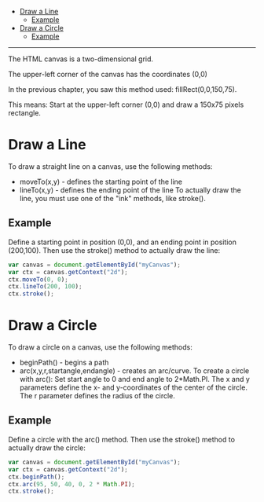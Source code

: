 - [Draw a Line](#draw-a-line)
  * [Example](#example)
- [Draw a Circle](#draw-a-circle)
  * [Example](#example-1)
___
The HTML canvas is a two-dimensional grid.

The upper-left corner of the canvas has the coordinates (0,0)

In the previous chapter, you saw this method used: fillRect(0,0,150,75).

This means: Start at the upper-left corner (0,0) and draw a 150x75 pixels rectangle.

# Draw a Line
To draw a straight line on a canvas, use the following methods:
- moveTo(x,y) - defines the starting point of the line
- lineTo(x,y) - defines the ending point of the line
To actually draw the line, you must use one of the "ink" methods, like stroke().
## Example
Define a starting point in position (0,0), and an ending point in position (200,100). Then use the stroke() method to actually draw the line:
```js
var canvas = document.getElementById("myCanvas");
var ctx = canvas.getContext("2d");
ctx.moveTo(0, 0);
ctx.lineTo(200, 100);
ctx.stroke();
```

# Draw a Circle
To draw a circle on a canvas, use the following methods:
- beginPath() - begins a path
- arc(x,y,r,startangle,endangle) - creates an arc/curve. To create a circle with arc(): Set start angle to 0 and end angle to 2\*Math.PI. The x and y parameters define the x- and y-coordinates of the center of the circle. The r parameter defines the radius of the circle.
## Example
Define a circle with the arc() method. Then use the stroke() method to actually draw the circle:
```js
var canvas = document.getElementById("myCanvas");
var ctx = canvas.getContext("2d");
ctx.beginPath();
ctx.arc(95, 50, 40, 0, 2 * Math.PI);
ctx.stroke();
```
